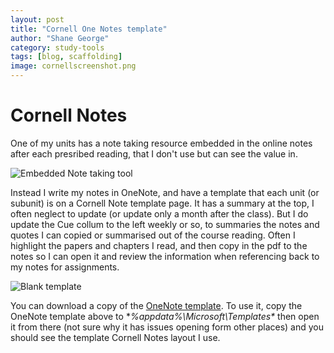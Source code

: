 ```yaml
---
layout: post
title: "Cornell One Notes template"
author: "Shane George"
category: study-tools
tags: [blog, scaffolding]
image: cornellscreenshot.png
---
```


# Cornell Notes #

One of my units has a note taking resource embedded in the online notes after each presribed reading, that I don't use but can see the value in.

![Embedded Note taking tool](https://sg-mancer.github.io/assets/img/cornellnotetakert.png)

Instead I write my notes in OneNote, and have a template that each unit (or subunit) is on a Cornell Note template page. It has a summary at the top, I often neglect to update (or update only a month after the class). But I do update the Cue collum to the left weekly or so, to summaries the notes and quotes I can copied or summarised out of the course reading. Often I highlight the papers and chapters I read, and then copy in the pdf to the notes so I can open it and review the information when referencing back to my notes for assignments.

![Blank template](https://sg-mancer.github.io/assets/img/cornellscreenshot.png)

You can download a copy of the [OneNote template](https://sg-mancer.github.io/assets/img/cornell_template.one).
To use it, copy the OneNote template above to **%appdata%\Microsoft\Templates\** then open it from there (not sure why it has issues opening form other places) and you should see the template Cornell Notes layout I use.


